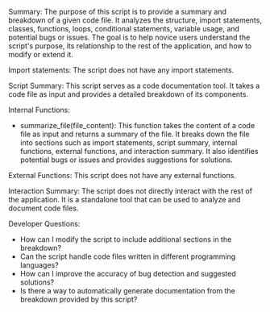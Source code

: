 Summary:
The purpose of this script is to provide a summary and breakdown of a given code file. It analyzes the structure, import statements, classes, functions, loops, conditional statements, variable usage, and potential bugs or issues. The goal is to help novice users understand the script's purpose, its relationship to the rest of the application, and how to modify or extend it.

Import statements:
The script does not have any import statements.

Script Summary:
This script serves as a code documentation tool. It takes a code file as input and provides a detailed breakdown of its components.

Internal Functions:
- summarize_file(file_content): This function takes the content of a code file as input and returns a summary of the file. It breaks down the file into sections such as import statements, script summary, internal functions, external functions, and interaction summary. It also identifies potential bugs or issues and provides suggestions for solutions.

External Functions:
This script does not have any external functions.

Interaction Summary:
The script does not directly interact with the rest of the application. It is a standalone tool that can be used to analyze and document code files.

Developer Questions:
- How can I modify the script to include additional sections in the breakdown?
- Can the script handle code files written in different programming languages?
- How can I improve the accuracy of bug detection and suggested solutions?
- Is there a way to automatically generate documentation from the breakdown provided by this script?